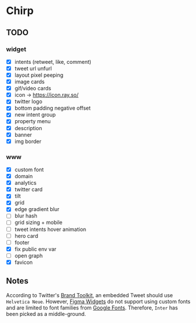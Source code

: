 # Chirp

## TODO
### widget

- [x] intents (retweet, like, comment)
- [x] tweet url unfurl
- [x] layout pixel peeping
- [x] image cards
- [x] gif/video cards
- [x] icon -> https://icon.ray.so/
- [x] twitter logo
- [x] bottom padding negative offset
- [x] new intent group
- [x] property menu
- [x] description
- [x] banner
- [x] img border

### www
- [x] custom font
- [x] domain
- [x] analytics
- [x] twitter card
- [x] tilt
- [x] grid
- [x] edge gradient blur
- [ ] blur hash
- [ ] grid sizing + mobile
- [ ] tweet intents hover animation
- [ ] hero card
- [ ] footer
- [x] fix public env var
- [ ] open graph
- [x] favicon 

## Notes

According to Twitter's [Brand Toolkit](https://about.twitter.com/en/who-we-are/brand-toolkit), an embedded Tweet should use `Helvetica Neue`. However, [Figma Widgets](https://www.figma.com/widget-docs/api/component-Text#fontfamily) do not support using custom fonts and are limited to font families from [Google Fonts](https://fonts.google.com/about). Therefore, `Inter` has been picked as a middle-ground.